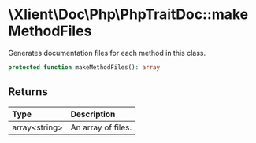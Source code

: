 # \\Xlient\\Doc\\Php\\PhpTraitDoc::makeMethodFiles

Generates documentation files for each method in this class.

```php
protected function makeMethodFiles(): array
```

## Returns

| Type | Description |
| :--- | :--- |
| array\<string\> | An array of files. |